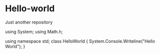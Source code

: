 # Hello-world
Just another repository

using System;
using Math.h;

using namespace std;
class HelloWorld
{  System.Console.Writeline("Hello World");
}
